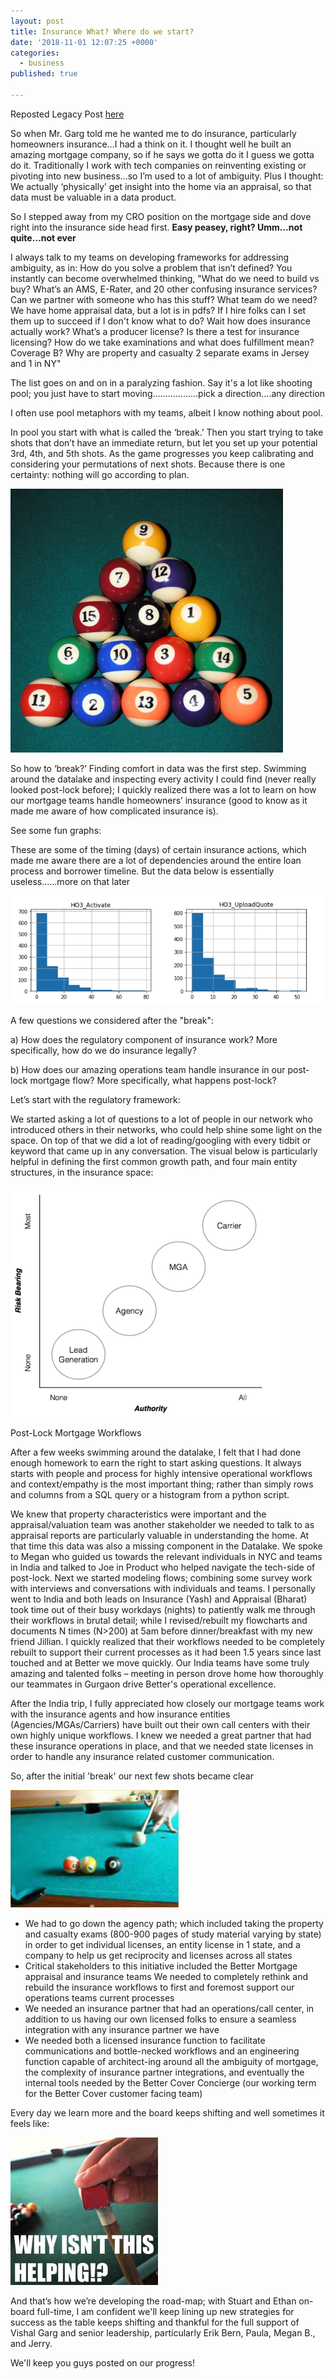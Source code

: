 ```yaml
---
layout: post
title: Insurance What? Where do we start?
date: '2018-11-01 12:07:25 +0000'
categories:
  - business
published: true

---
```

Reposted Legacy Post [here](https://internal-blog.bettercover.com/insurance-what-where-do-we-start/ "insurance link") 

So when Mr. Garg told me he wanted me to do insurance, particularly homeowners insurance…I had a think on it. I thought well he built an amazing mortgage company, so if he says we gotta do it I guess we gotta do it. Traditionally I work with tech companies on reinventing existing or pivoting into new business...so I’m used to a lot of ambiguity. Plus I thought: We actually ‘physically’ get insight into the home via an appraisal, so that data must be valuable in a data product.  

So I stepped away from my CRO position on the mortgage side and dove right into the insurance side head first. <b>Easy peasey, right?  Umm…not quite…not ever </b>

I always talk to my teams on developing frameworks for addressing ambiguity, as in: How do you solve a problem that isn’t defined? You instantly can become overwhelmed thinking, "What do we need to build vs buy? What’s an AMS, E-Rater, and 20 other confusing insurance services? Can we partner with someone who has this stuff? What team do we need? We have home appraisal data, but a lot is in pdfs? If I hire folks can I set them up to succeed if I don't know what to do? Wait how does insurance actually work? What’s a producer license? Is there a test for insurance licensing? How do we take examinations and what does fulfillment mean? Coverage B?  Why are property and casualty 2 separate exams in Jersey and 1 in NY"

The list goes on and on in a paralyzing fashion.  Say it's a lot like shooting pool; you just have to start moving………………pick a direction....any direction

I often use pool metaphors with my teams, albeit I know nothing about pool.  

In pool you start with what is called the ‘break.’ Then you start trying to take shots that don’t have an immediate return, but let you set up your potential 3rd, 4th, and 5th shots. As the game progresses you keep calibrating and considering your permutations of next shots.  Because there is one certainty: nothing will go according to plan.

![png](../images/insurance_post/Picture1.png)


So how to ‘break?’ Finding comfort in data was the first step. Swimming around the datalake and inspecting every activity I could find (never really looked post-lock before); I quickly realized there was a lot to learn on how our mortgage teams handle homeowners’ insurance (good to know as it made me aware of how complicated insurance is).  

See some fun graphs:

These are some of the timing (days) of certain insurance actions, which made me aware there are a lot of dependencies around the entire loan process and borrower timeline.  But the data below is essentially useless......more on that later

![png](../images/insurance_post/image.png)

A few questions we considered after the "break":

a) How does the regulatory component of insurance work? More specifically, how do we do insurance legally?

b) How does our amazing operations team handle insurance in our post-lock mortgage flow? More specifically, what happens post-lock?

Let’s start with the regulatory framework:

We started asking a lot of questions to a lot of people in our network who introduced others in their networks, who could help shine some light on the space. On top of that we did a lot of reading/googling with every tidbit or keyword that came up in any conversation. The visual below is particularly helpful in defining the first common growth path, and four main entity structures, in the insurance space:

![png](../images/insurance_post/insurance_distribution_groups.png)

Post-Lock Mortgage Workflows

After a few weeks swimming around the datalake, I felt that I had done enough homework to earn the right to start asking questions. It always starts with people and process for highly intensive operational workflows and context/empathy is the most important thing; rather than simply rows and columns from a SQL query or a histogram from a python script.

We knew that property characteristics were important and the appraisal/valuation team was another stakeholder we needed to talk to as appraisal reports are particularly valuable in understanding the home. At that time this data was also a missing component in the Datalake. We spoke to Megan who guided us towards the relevant individuals in NYC and teams in India and talked to Joe in Product who helped navigate the tech-side of post-lock. Next we started modeling flows; combining some survey work with interviews and conversations with individuals and teams. I personally went to India and both leads on Insurance (Yash) and Appraisal (Bharat) took time out of their busy workdays (nights) to patiently walk me through their workflows in brutal detail; while I revised/rebuilt my flowcharts and documents N times (N>200) at 5am before dinner/breakfast with my new friend Jillian.   I quickly realized that their workflows needed to be completely rebuilt to support their current processes as it had been 1.5 years since last touched and at Better we move quickly. Our India teams have some truly amazing and talented folks – meeting in person drove home how thoroughly our teammates in Gurgaon drive Better's operational excellence.

After the India trip, I fully appreciated how closely our mortgage teams work with the insurance agents and how insurance entities (Agencies/MGAs/Carriers) have built out their own call centers with their own highly unique workflows. I knew we needed a great partner that had these insurance operations in place, and that we needed state licenses in order to handle any insurance related customer communication.

So,  after the initial 'break' our next few shots became clear

![png](../images/insurance_post/small_pool.png)

* We had to go down the agency path; which included taking the property and casualty exams (800-900 pages of study material varying by state) in order to get individual licenses, an entity license in 1 state, and a company to help us get reciprocity and licenses across all states
* Critical stakeholders to this initiative included the Better Mortgage appraisal and insurance teams
We needed to completely rethink and rebuild the insurance workflows to first and foremost support our operations teams current processes
* We needed an insurance partner that had an operations/call center, in addition to us having our own licensed folks to ensure a seamless integration with any insurance partner we have
* We needed both a licensed insurance function to facilitate communications and bottle-necked workflows and an engineering function capable of architect-ing around all the ambiguity of mortgage, the complexity of insurance partner integrations, and eventually the internal tools needed by the Better Cover Concierge (our working term for the Better Cover customer facing team)

Every day we learn more and the board keeps shifting and well sometimes it feels like:

![png](../images/insurance_post/help_pool.png)

And that’s how we’re developing the road-map; with Stuart and Ethan on-board full-time, I am confident we'll keep lining up new strategies for success as the table keeps shifting and thankful for the full support of Vishal Garg and senior leadership, particularly Erik Bern, Paula, Megan B., and Jerry.  

We'll keep you guys posted on our progress!



